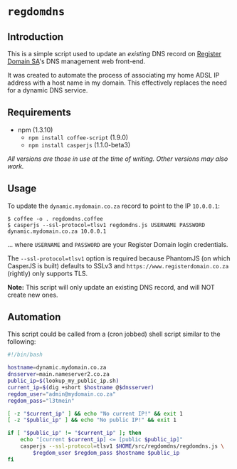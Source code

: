 # `regdomdns`

## Introduction

This is a simple script used to update an *existing* DNS record on
[Register Domain SA](https://www.registerdomain.co.za)'s DNS management web
front-end.

It was created to automate the process of associating my home ADSL IP address
with a host name in my domain. This effectively replaces the need for a dynamic
DNS service.


## Requirements

* npm (1.3.10)
  * `npm install coffee-script` (1.9.0)
  * `npm install casperjs` (1.1.0-beta3)

*All versions are those in use at the time of writing. Other versions may also
work.*


## Usage

To update the `dynamic.mydomain.co.za` record to point to the IP `10.0.0.1`:

    $ coffee -o . regdomdns.coffee
    $ casperjs --ssl-protocol=tlsv1 regdomdns.js USERNAME PASSWORD dynamic.mydomain.co.za 10.0.0.1

... where `USERNAME` and `PASSWORD` are your Register Domain login credentials.

The `--ssl-protocol=tlsv1` option is required because PhantomJS (on which
CasperJS is built) defaults to SSLv3 and `https://www.registerdomain.co.za`
(rightly) only supports TLS.

**Note:** This script will only update an existing DNS record, and will NOT
create new ones.


## Automation

This script could be called from a (cron jobbed) shell script similar to the
following:

```bash
#!/bin/bash

hostname=dynamic.mydomain.co.za
dnsserver=main.nameserver2.co.za
public_ip=$(lookup_my_public_ip.sh)
current_ip=$(dig +short $hostname @$dnsserver)
regdom_user="admin@mydomain.co.za"
regdom_pass="l3tmein"

[ -z "$current_ip" ] && echo "No current IP!" && exit 1
[ -z "$public_ip" ] && echo "No public IP!" && exit 1

if [ "$public_ip" != "$current_ip" ]; then
    echo "[current $current_ip] <= [public $public_ip]"
    casperjs --ssl-protocol=tlsv1 $HOME/src/regdomdns/regdomdns.js \
        $regdom_user $regdom_pass $hostname $public_ip
fi
```
